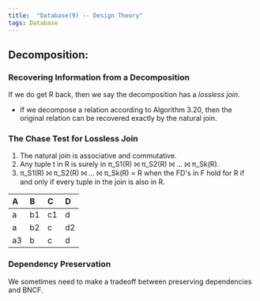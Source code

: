 ```yaml
---
title:  "Database(9) -- Design Theory"
tags: Database
---
```


## Decomposition:

### Recovering Information from a Decomposition

If we do get R back, then we say the decomposition has a *lossless join*.

* If we decompose a relation according to Algorithm 3.20, then the original relation can be recovered exactly by the natural join.

### The Chase Test for Lossless Join

1. The natural join is associative and commutative.
2. Any tuple t in R is surely in π_S1(R) ⨝ π_S2(R) ⨝ ... ⨝ π_Sk(R).
3. π_S1(R) ⨝ π_S2(R) ⨝ ... ⨝ π_Sk(R) = R when the FD's in F hold for R if and only if every tuple in the join is also in R.


| A   | B   | C   | D   |
|:----|:----|:----|:----|
| a   | b1  | c1  | d   |
| a   | b2  | c   | d2  |
| a3  | b   | c   | d   |

### Dependency Preservation

We sometimes need to make a tradeoff between preserving dependencies and BNCF.

